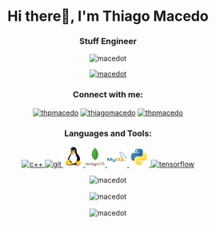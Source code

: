 <!--
### Hi there 👋
**macedot/macedot** is a ✨ _special_ ✨ repository because its `README.md` (this file) appears on your GitHub profile.

Here are some ideas to get you started:

- 🔭 I’m currently working on ...
- 🌱 I’m currently learning ...
- 👯 I’m looking to collaborate on ...
- 🤔 I’m looking for help with ...
- 💬 Ask me about ...
- 📫 How to reach me: ...
- 😄 Pronouns: ...
- ⚡ Fun fact: ...
-->

<h1 align="center">Hi there👋, I'm Thiago Macedo</h1>
<h3 align="center">Stuff Engineer</h3>

<p align="center"><img src="https://komarev.com/ghpvc/?username=macedot&label=Profile%20views&color=0e75b6&style=flat" alt="macedot" /></p>

<p align="center"><a href="https://github.com/ryo-ma/github-profile-trophy"><img src="https://github-profile-trophy.vercel.app/?username=macedot" alt="macedot" /></a></p>

<h3 align="center">Connect with me:</h3>
<p align="center"><a href="https://twitter.com/thpmacedo" target="blank"><img align="center" src="https://cdn.jsdelivr.net/npm/simple-icons@3.0.1/icons/twitter.svg" alt="thpmacedo" height="30" width="40" /></a> <a href="https://linkedin.com/in/thiagomacedo" target="blank"><img align="center" src="https://cdn.jsdelivr.net/npm/simple-icons@3.0.1/icons/linkedin.svg" alt="thiagomacedo" height="30" width="40" /></a> <a href="https://instagram.com/thpmacedo" target="blank"><img align="center" src="https://cdn.jsdelivr.net/npm/simple-icons@3.0.1/icons/instagram.svg" alt="thpmacedo" height="30" width="40" /></a></p>

<h3 align="center">Languages and Tools:</h3>

<p align="center"><a href="https://isocpp.org/" target="_blank"> <img src="https://isocpp.org/assets/images/cpp_logo.png" alt="c++" width="40" height="40"/> </a> <a href="https://git-scm.com/" target="_blank"> <img src="https://www.vectorlogo.zone/logos/git-scm/git-scm-icon.svg" alt="git" width="40" height="40"/> </a> <a href="https://www.linux.org/" target="_blank"> <img src="https://raw.githubusercontent.com/devicons/devicon/master/icons/linux/linux-original.svg" alt="linux" width="40" height="40"/> </a> <a href="https://www.mongodb.com/" target="_blank"> <img src="https://raw.githubusercontent.com/devicons/devicon/master/icons/mongodb/mongodb-original-wordmark.svg" alt="mongodb" width="40" height="40"/> </a> <a href="https://www.mysql.com/" target="_blank"> <img src="https://raw.githubusercontent.com/devicons/devicon/master/icons/mysql/mysql-original-wordmark.svg" alt="mysql" width="40" height="40"/> </a> <a href="https://www.python.org" target="_blank"> <img src="https://raw.githubusercontent.com/devicons/devicon/master/icons/python/python-original.svg" alt="python" width="40" height="40"/> </a> <a href="https://www.tensorflow.org" target="_blank"> <img src="https://www.vectorlogo.zone/logos/tensorflow/tensorflow-icon.svg" alt="tensorflow" width="40" height="40"/> </a></p>

<p align="center"><img align="center" src="https://github-readme-stats.vercel.app/api/top-langs?username=macedot&show_icons=true&locale=en&layout=compact" alt="macedot" /></p>
<p align="center"><img align="center" src="https://github-readme-stats.vercel.app/api?username=macedot&show_icons=true&locale=en" alt="macedot" /></p>
<p align="center"><img align="center" src="https://github-readme-streak-stats.herokuapp.com/?user=macedot&" alt="macedot" /></p>
